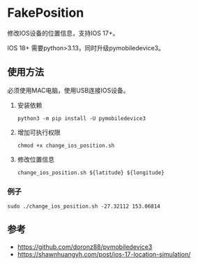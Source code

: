 # FakePosition

修改IOS设备的位置信息，支持IOS 17+。

IOS 18+ 需要python>3.13，同时升级pymobiledevice3。

## 使用方法

必须使用MAC电脑，使用USB连接IOS设备。
1. 安装依赖

   ```shell
   python3 -m pip install -U pymobiledevice3
   ```
2. 增加可执行权限

   ```shell
   chmod +x change_ios_position.sh
   ```

3. 修改位置信息

   ```shell
   change_ios_position.sh ${latitude} ${longitude}
   ```

### 例子
```shell
sudo ./change_ios_position.sh -27.32112 153.06814
```

## 参考
* https://github.com/doronz88/pymobiledevice3
* https://shawnhuangyh.com/post/ios-17-location-simulation/
